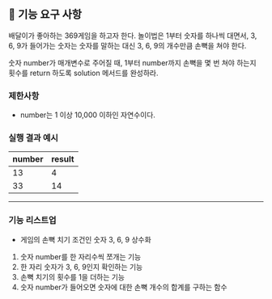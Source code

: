 ## 🚀 기능 요구 사항

배달이가 좋아하는 369게임을 하고자 한다. 놀이법은 1부터 숫자를 하나씩 대면서, 3, 6, 9가 들어가는 숫자는 숫자를 말하는 대신 3, 6, 9의 개수만큼 손뼉을 쳐야 한다.

숫자 number가 매개변수로 주어질 때, 1부터 number까지 손뼉을 몇 번 쳐야 하는지 횟수를 return 하도록 solution 메서드를 완성하라.

### 제한사항

- number는 1 이상 10,000 이하인 자연수이다.

### 실행 결과 예시

| number | result |
| --- | --- |
| 13 | 4 |
| 33 | 14 |
-----------
### 기능 리스트업

- 게임의 손뼉 치기 조건인 숫자 3, 6, 9 상수화
1. 숫자 number를 한 자리수씩 쪼개는 기능
2. 한 자리 숫자가 3, 6, 9인지 확인하는 기능
3. 손뼉 치기의 횟수를 1을 더하는 기능
4. 숫자 number가 들어오면 숫자에 대한 손뼉 개수의 합계를 구하는 함수